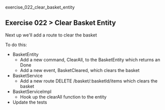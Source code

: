 exercise_022_clear_basket_entity

## Exercise 022 > Clear Basket Entity

Next up we'll add a route to clear the basket

To do this:
* BasketEntity
  * Add a new command, ClearAll, to the BasketEntity which returns an Done
  * Add a new event, BasketCleared, which clears the basket
* BasketService
  * Add a new route DELETE /basket/:basketId/items which clears the basket
* BasketServiceImpl
  * Hook up the clearAll function to the entity
* Update the tests